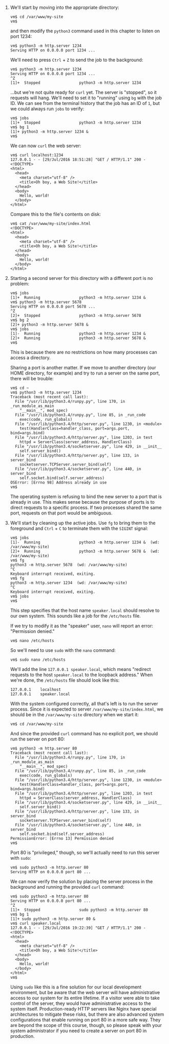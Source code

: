 1. We'll start by moving into the appropriate directory:

   ```
   vm$ cd /var/www/my-site
   vm$
   ```

   and then modify the `python3` command used in this chapter to listen on port
   1234:

   ```
   vm$ python3 -m http.server 1234
   Serving HTTP on 0.0.0.0 port 1234 ...
   ```

   We'll need to press `Ctrl` + `Z` to send the job to the background:

   ```
   vm$ python3 -m http.server 1234
   Serving HTTP on 0.0.0.0 port 1234 ...
   ^Z
   [1]+  Stopped                 python3 -m http.server 1234
   ```

   ...but we're not quite ready for `curl` yet. The server is "stopped", so it
   requests will hang. We'll need to set it to "running" using `bg` with the
   job ID. We can see from the terminal history that the job has an ID of `1`,
   but we could always run `jobs` to verify:

   ```
   vm$ jobs
   [1]+  Stopped                 python3 -m http.server 1234
   vm$ bg 1
   [1]+ python3 -m http.server 1234 &
   vm$
   ```

   We can now `curl` the web server:

   ```
   vm$ curl localhost:1234
   127.0.0.1 - - [29/Jul/2016 18:51:28] "GET / HTTP/1.1" 200 -
   <!DOCTYPE>
   <html>
     <head>
       <meta charset="utf-8" />
       <title>Oh boy, a Web Site!</title>
     </head>
     <body>
       Hello, world!
     </body>
   </html>
   ```

   Compare this to the file's contents on disk:

   ```
   vm$ cat /var/www/my-site/index.html
   <!DOCTYPE>
   <html>
     <head>
       <meta charset="utf-8" />
       <title>Oh boy, a Web Site!</title>
     </head>
     <body>
       Hello, world!
     </body>
   </html>
   ```

2. Starting a second server for this directory with a different port is no
   problem:

   ```
   vm$ jobs
   [1]+  Running                 python3 -m http.server 1234 &
   vm$ python3 -m http.server 5678
   Serving HTTP on 0.0.0.0 port 5678 ...
   ^Z
   [2]+  Stopped                 python3 -m http.server 5678
   vm$ bg 2
   [2]+ python3 -m http.server 5678 &
   vm$ jobs
   [1]-  Running                 python3 -m http.server 1234 &
   [2]+  Running                 python3 -m http.server 5678 &
   vm$
   ```

   This is because there are no restrictions on how many processes can access a
   directory.

   Sharing a port is another matter. If we move to another directory (our HOME
   directory, for example) and try to run a server on the same port, there will
   be trouble:

   ```
   vm$ cd ~
   vm$ python3 -m http.server 1234
   Traceback (most recent call last):
     File "/usr/lib/python3.4/runpy.py", line 170, in _run_module_as_main
       "__main__", mod_spec)
     File "/usr/lib/python3.4/runpy.py", line 85, in _run_code
       exec(code, run_globals)
     File "/usr/lib/python3.4/http/server.py", line 1230, in <module>
       test(HandlerClass=handler_class, port=args.port, bind=args.bind)
     File "/usr/lib/python3.4/http/server.py", line 1203, in test
       httpd = ServerClass(server_address, HandlerClass)
     File "/usr/lib/python3.4/socketserver.py", line 429, in __init__
       self.server_bind()
     File "/usr/lib/python3.4/http/server.py", line 133, in server_bind
       socketserver.TCPServer.server_bind(self)
     File "/usr/lib/python3.4/socketserver.py", line 440, in server_bind
       self.socket.bind(self.server_address)
   OSError: [Errno 98] Address already in use
   vm$
   ```

   The operating system is refusing to bind the new server to a port that is
   already in use. This makes sense because the purpose of ports is to direct
   requests to a specific process. If two processes shared the same port,
   requests on that port would be ambiguous.

3. We'll start by cleaning up the active jobs. Use `fg` to bring them to the
   foreground and `Ctrl` + `C` to terminate them with the `SIGINT` signal:

   ```
   vm$ jobs
   [1]-  Running                 python3 -m http.server 1234 &  (wd: /var/www/my-site)
   [2]+  Running                 python3 -m http.server 5678 &  (wd: /var/www/my-site)
   vm$ fg
   python3 -m http.server 5678	(wd: /var/www/my-site)
   ^C
   Keyboard interrupt received, exiting.
   vm$ fg
   python3 -m http.server 1234	(wd: /var/www/my-site)
   ^C
   Keyboard interrupt received, exiting.
   vm$ jobs
   vm$
   ```

   This step specifies that the host name `speaker.local` should resolve to our
   own system. This sounds like a job for the `/etc/hosts` file.

   If we try to modify it as the "speaker" user, `nano` will report an error:
   "Permission denied."

   ```
   vm$ nano /etc/hosts
   ```

   So we'll need to use `sudo` with the `nano` command:

   ```
   vm$ sudo nano /etc/hosts
   ```

   We'll add the line `127.0.0.1 speaker.local`, which means "redirect requests
   to the host `speaker.local` to the loopback address." When we're done, the
   `/etc/hosts` file should look like this:

   ```
   127.0.0.1	localhost
   127.0.0.1	speaker.local
   ```

   With the system configured correctly, all that's left is to run the server
   process. Since it is expected to server `/var/www/my-site/index.html`, we
   should be in the `/var/www/my-site` directory when we start it:

   ```
   vm$ cd /var/www/my-site
   ```

   And since the provided `curl` command has no explicit port, we should run
   the server on port 80:

   ```
   vm$ python3 -m http.server 80
   Traceback (most recent call last):
     File "/usr/lib/python3.4/runpy.py", line 170, in _run_module_as_main
       "__main__", mod_spec)
     File "/usr/lib/python3.4/runpy.py", line 85, in _run_code
       exec(code, run_globals)
     File "/usr/lib/python3.4/http/server.py", line 1230, in <module>
       test(HandlerClass=handler_class, port=args.port, bind=args.bind)
     File "/usr/lib/python3.4/http/server.py", line 1203, in test
       httpd = ServerClass(server_address, HandlerClass)
     File "/usr/lib/python3.4/socketserver.py", line 429, in __init__
       self.server_bind()
     File "/usr/lib/python3.4/http/server.py", line 133, in server_bind
       socketserver.TCPServer.server_bind(self)
     File "/usr/lib/python3.4/socketserver.py", line 440, in server_bind
       self.socket.bind(self.server_address)
   PermissionError: [Errno 13] Permission denied
   vm$
   ```

   Port 80 is "privileged," though, so we'll actually need to run this server
   with `sudo`:

   ```
   vm$ sudo python3 -m http.server 80
   Serving HTTP on 0.0.0.0 port 80 ...
   ```

   We can now verify the solution by placing the server process in the
   background and running the provided `curl` command:

   ```
   vm$ sudo python3 -m http.server 80
   Serving HTTP on 0.0.0.0 port 80 ...
   ^Z
   [1]+  Stopped                 sudo python3 -m http.server 80
   vm$ bg 1
   [1]+ sudo python3 -m http.server 80 &
   vm$ curl speaker.local
   127.0.0.1 - - [29/Jul/2016 19:22:39] "GET / HTTP/1.1" 200 -
   <!DOCTYPE>
   <html>
     <head>
       <meta charset="utf-8" />
       <title>Oh boy, a Web Site!</title>
     </head>
     <body>
       Hello, world!
     </body>
   </html>
   vm$
   ```

   Using `sudo` like this is a fine solution for our local development
   environment, but be aware that the web server will have administrative
   access to our system for its entire lifetime. If a visitor were able to take
   control of the server, they would have administrative access to the system
   itself. Production-ready HTTP servers like Nginx have special architectures
   to mitigate these risks, but there are also advanced system configurations
   that enable running on port 80 in a more safe way. They are beyond the scope
   of this course, though, so please speak with your system administrator if
   you need to create a server on port 80 in production.
